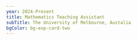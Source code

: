 ```yaml
---
year: 2024-Present
title: Mathematics Teaching Assistant
subTitle: The University of Melbourne, Austalia
bgColor: bg-exp-card-two
---
```


